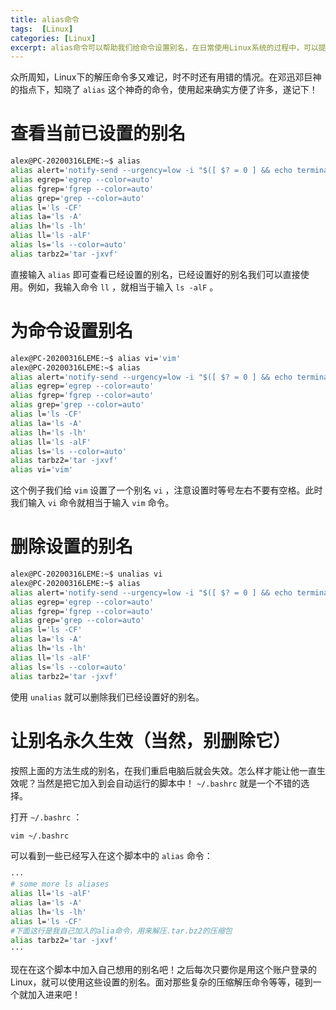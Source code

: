 ```yaml
---
title: alias命令
tags:  [Linux]
categories: [Linux]
excerpt: alias命令可以帮助我们给命令设置别名，在日常使用Linux系统的过程中，可以提供很大的便利。
---
```


众所周知，Linux下的解压命令多又难记，时不时还有用错的情况。在邓迅邓巨神的指点下，知晓了 ``alias`` 这个神奇的命令，使用起来确实方便了许多，遂记下！

# 查看当前已设置的别名

```bash
alex@PC-20200316LEME:~$ alias
alias alert='notify-send --urgency=low -i "$([ $? = 0 ] && echo terminal || echo error)" "$(history|tail -n1|sed -e '\''s/^\s*[0-9]\+\s*//;s/[;&|]\s*alert$//'\'')"'
alias egrep='egrep --color=auto'
alias fgrep='fgrep --color=auto'
alias grep='grep --color=auto'
alias l='ls -CF'
alias la='ls -A'
alias lh='ls -lh'
alias ll='ls -alF'
alias ls='ls --color=auto'
alias tarbz2='tar -jxvf'
```

直接输入 ``alias`` 即可查看已经设置的别名，已经设置好的别名我们可以直接使用。例如，我输入命令 ``ll`` ，就相当于输入 ``ls -alF`` 。

# 为命令设置别名

```bash
alex@PC-20200316LEME:~$ alias vi='vim'
alex@PC-20200316LEME:~$ alias
alias alert='notify-send --urgency=low -i "$([ $? = 0 ] && echo terminal || echo error)" "$(history|tail -n1|sed -e '\''s/^\s*[0-9]\+\s*//;s/[;&|]\s*alert$//'\'')"'
alias egrep='egrep --color=auto'
alias fgrep='fgrep --color=auto'
alias grep='grep --color=auto'
alias l='ls -CF'
alias la='ls -A'
alias lh='ls -lh'
alias ll='ls -alF'
alias ls='ls --color=auto'
alias tarbz2='tar -jxvf'
alias vi='vim'
```

这个例子我们给 ``vim`` 设置了一个别名 ``vi`` ，注意设置时等号左右不要有空格。此时我们输入 ``vi`` 命令就相当于输入 ``vim`` 命令。

# 删除设置的别名

```bash
alex@PC-20200316LEME:~$ unalias vi
alex@PC-20200316LEME:~$ alias
alias alert='notify-send --urgency=low -i "$([ $? = 0 ] && echo terminal || echo error)" "$(history|tail -n1|sed -e '\''s/^\s*[0-9]\+\s*//;s/[;&|]\s*alert$//'\'')"'
alias egrep='egrep --color=auto'
alias fgrep='fgrep --color=auto'
alias grep='grep --color=auto'
alias l='ls -CF'
alias la='ls -A'
alias lh='ls -lh'
alias ll='ls -alF'
alias ls='ls --color=auto'
alias tarbz2='tar -jxvf'
```

使用 ``unalias`` 就可以删除我们已经设置好的别名。

# 让别名永久生效（当然，别删除它）

按照上面的方法生成的别名，在我们重启电脑后就会失效。怎么样才能让他一直生效呢？当然是把它加入到会自动运行的脚本中！ ``~/.bashrc`` 就是一个不错的选择。

打开 ``~/.bashrc`` ：

```bash
vim ~/.bashrc
```

可以看到一些已经写入在这个脚本中的 ``alias`` 命令：

```bash
···
# some more ls aliases
alias ll='ls -alF'
alias la='ls -A'
alias lh='ls -lh'
alias l='ls -CF'
#下面这行是我自己加入的alia命令，用来解压.tar.bz2的压缩包
alias tarbz2='tar -jxvf'
···
```

现在在这个脚本中加入自己想用的别名吧！之后每次只要你是用这个账户登录的Linux，就可以使用这些设置的别名。面对那些复杂的压缩解压命令等等，碰到一个就加入进来吧！

